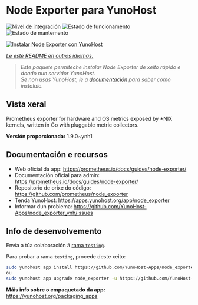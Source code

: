 <!--
NOTA: Este README foi creado automáticamente por <https://github.com/YunoHost/apps/tree/master/tools/readme_generator>
NON debe editarse manualmente.
-->

# Node Exporter para YunoHost

[![Nivel de integración](https://apps.yunohost.org/badge/integration/node_exporter)](https://ci-apps.yunohost.org/ci/apps/node_exporter/)
![Estado de funcionamento](https://apps.yunohost.org/badge/state/node_exporter)
![Estado de mantemento](https://apps.yunohost.org/badge/maintained/node_exporter)

[![Instalar Node Exporter con YunoHost](https://install-app.yunohost.org/install-with-yunohost.svg)](https://install-app.yunohost.org/?app=node_exporter)

*[Le este README en outros idiomas.](./ALL_README.md)*

> *Este paquete permíteche instalar Node Exporter de xeito rápido e doado nun servidor YunoHost.*  
> *Se non usas YunoHost, le a [documentación](https://yunohost.org/install) para saber como instalalo.*

## Vista xeral

Prometheus exporter for hardware and OS metrics exposed by *NIX kernels, written in Go with pluggable metric collectors.


**Versión proporcionada:** 1.9.0~ynh1
## Documentación e recursos

- Web oficial da app: <https://prometheus.io/docs/guides/node-exporter/>
- Documentación oficial para admin: <https://prometheus.io/docs/guides/node-exporter/>
- Repositorio de orixe do código: <https://github.com/prometheus/node_exporter>
- Tenda YunoHost: <https://apps.yunohost.org/app/node_exporter>
- Informar dun problema: <https://github.com/YunoHost-Apps/node_exporter_ynh/issues>

## Info de desenvolvemento

Envía a túa colaboración á [rama `testing`](https://github.com/YunoHost-Apps/node_exporter_ynh/tree/testing).

Para probar a rama `testing`, procede deste xeito:

```bash
sudo yunohost app install https://github.com/YunoHost-Apps/node_exporter_ynh/tree/testing --debug
ou
sudo yunohost app upgrade node_exporter -u https://github.com/YunoHost-Apps/node_exporter_ynh/tree/testing --debug
```

**Máis info sobre o empaquetado da app:** <https://yunohost.org/packaging_apps>
